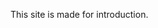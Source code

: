 <!-- ---
layout: home
title: "Home"
permalink: /
author_profile: true
classes: wide # ← 이 줄 추가!
--- -->

<!--
Welcome to F.E.E.L, Future Energy Electronics Lab! ⚡
<br>
안녕하세요, 차세대 에너지 전력 시스템 연구실에 오신걸 환영합니다!👋 -->

This site is made for introduction.
<br>

<!-- 이 페이지는 제 개인 소개를 위하여 만들어졌습니다. -->
